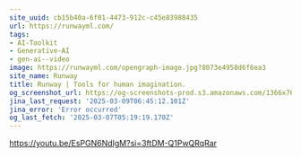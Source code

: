 ```yaml
---
site_uuid: cb15b40a-6f01-4473-912c-c45e83988435
url: https://runwayml.com/
tags:
- AI-Toolkit
- Generative-AI
- gen-ai--video
image: https://runwayml.com/opengraph-image.jpg?8073e4958d6f6ea3
site_name: Runway
title: Runway | Tools for human imagination.
og_screenshot_url: https://og-screenshots-prod.s3.amazonaws.com/1366x768/80/false/831c0443aa5bad463db872b9f085839c825e912f4ddc72a7a40e95e06e39df8f.jpeg
jina_last_request: '2025-03-09T06:45:12.101Z'
jina_error: 'Error occurred'
og_last_fetch: '2025-03-07T05:19:19.170Z'
---
```


https://youtu.be/EsPGN6NdIgM?si=3ftDM-Q1PwQRqRar
